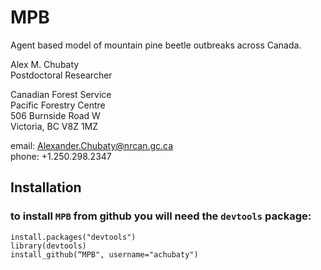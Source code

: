 # MPB

Agent based model of mountain pine beetle outbreaks across Canada.

Alex M. Chubaty  
Postdoctoral Researcher

Canadian Forest Service  
Pacific Forestry Centre  
506 Burnside Road W  
Victoria, BC V8Z 1MZ

email: [Alexander.Chubaty@nrcan.gc.ca](mailto:Alexander.Chubaty@nrcan.gc.ca)  
phone: +1.250.298.2347

## Installation

### to install `MPB` from github you will need the `devtools` package:

    install.packages("devtools")
    library(devtools)
    install_github(“MPB", username="achubaty")
